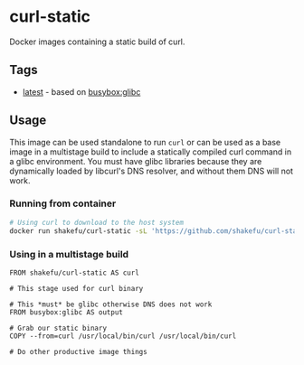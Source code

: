 # curl-static

Docker images containing a static build of curl.

## Tags

- [latest](https://github.com/shakefu/curl-static/blob/master/Dockerfile.glibc) - based on [busybox:glibc](https://hub.docker.com/_/busybox)

## Usage

This image can be used standalone to run `curl` or can be used as a base image
in a multistage build to include a statically compiled curl command in a glibc
environment. You must have glibc libraries because they are dynamically loaded
by libcurl's DNS resolver, and without them DNS will not work.

### Running from container

```bash
# Using curl to download to the host system
docker run shakefu/curl-static -sL 'https://github.com/shakefu/curl-static/archive/master.tgz' > curl-static.tgz
```

### Using in a multistage build

```docker
FROM shakefu/curl-static AS curl

# This stage used for curl binary

# This *must* be glibc otherwise DNS does not work
FROM busybox:glibc AS output

# Grab our static binary
COPY --from=curl /usr/local/bin/curl /usr/local/bin/curl

# Do other productive image things
```
